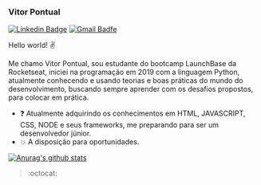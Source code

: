 
### Vitor Pontual
[![Linkedin Badge](https://img.shields.io/badge/-LinkedIn-blue?style=flat-square&logo=Linkedin&logoColor=white&link=https://www.linkedin.com/in/vitor-pontual/)](https://www.linkedin.com/in/vitor-pontual/)
[![Gmail Badfe](https://img.shields.io/badge/-vitspontual@gmail.com-c14438?style=flat-square&logo=Gmail&logoColor=white&link=mailto:vtispontual@gmail.com)](mailto:vtispontual@gmail.com)

Hello world! ✌️

Me chamo Vitor Pontual, sou estudante do bootcamp LaunchBase da Rocketseat, iniciei na programação em 2019 com a linguagem Python, atualmente conhecendo e usando teorias e boas práticas do mundo do desenvolvimento, buscando sempre aprender com os desafios propostos, para colocar em prática. 

- :question: Atualmente adquirindo os conhecimentos em HTML, JAVASCRIPT, CSS, NODE e seus frameworks, me preparando para ser um desenvolvedor júnior.
- :collision: A disposição para oportunidades.


[![Anurag's github stats](https://github-readme-stats.vercel.app/api?username=vitorpontual)](https://github.com/vitorpontual/github-readme-stats)

> :octocat:
